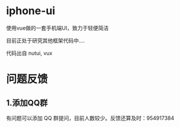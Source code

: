 # iphone-ui
使用vue做的一套手机端UI，致力于轻便简洁

目前正处于研究其他框架代码中....

代码出自 nutui, vux

# 问题反馈

## 1.添加QQ群

有问题可以添加 QQ 群提问，目前人数较少。反馈还算及时：954917384
